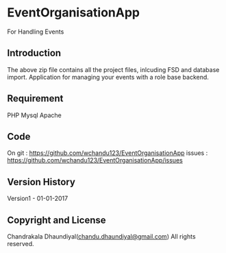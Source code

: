# EventOrganisationApp
For Handling Events


Introduction
-----------------------------------------------------------------
The above zip file contains all the project files, inlcuding FSD and database import.
Application for managing your events with a role base backend.


Requirement
-----------------------------------------------------------------
PHP
Mysql
Apache

Code
---------------------------------------------------------------
On git : https://github.com/wchandu123/EventOrganisationApp
issues : https://github.com/wchandu123/EventOrganisationApp/issues

Version History
-----------------------------------------------------------------
Version1 - 01-01-2017


Copyright and License
-----------------------------------------------------------------
Chandrakala Dhaundiyal(chandu.dhaundiyal@gmail.com)
All rights reserved.




